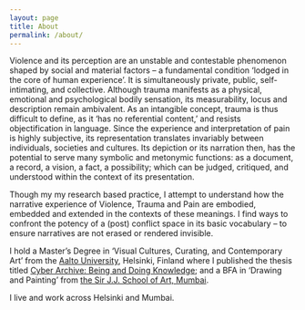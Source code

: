 ```yaml
---
layout: page
title: About
permalink: /about/
---
```

Violence and its perception are an unstable and contestable phenomenon shaped by social and material factors – a fundamental condition ‘lodged in the core of human experience’. It is simultaneously private, public, self-intimating, and collective. Although trauma manifests as a physical, emotional and psychological bodily sensation, its measurability, locus and description remain ambivalent. As an intangible concept, trauma is thus difficult to define, as it ‘has no referential content,’ and resists objectification in language. Since the experience and interpretation of pain is highly subjective, its representation translates invariably between individuals, societies and cultures. Its depiction or its narration then, has the potential to serve many symbolic and metonymic functions: as a document, a record, a vision, a fact, a possibility; which can be judged, critiqued, and understood within the context of its presentation.

Though my my research based practice, I attempt to understand how the narrative experience of Violence, Trauma and Pain are embodied, embedded and extended in the contexts of these meanings. I find ways to confront the potency of a (post) conflict space in its basic vocabulary – to ensure narratives are not erased or rendered invisible.

 I hold a Master’s Degree in ‘Visual Cultures, Curating, and Contemporary Art’ from the [Aalto University](http://vicca.fi/), Helsinki, Finland where I published the thesis titled [Cyber Archive: Being and Doing Knowledge](https://aliakbarmehta.com/content/cyber-archive); and a BFA in ‘Drawing and Painting’ from [the Sir J.J. School of Art, Mumbai](http://www.sirjjschoolofart.in/).

 I live and work across Helsinki and Mumbai.
